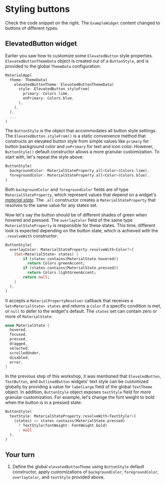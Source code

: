 # Styling buttons

Check the code snippet on the right. The `ExampleWidget` content changed to buttons of different types.

## ElevatedButton widget

Earlier you saw how to customize some `ElevatedButton` style properties. `ElevatedButtonThemeData` object is created out of a `ButtonStyle`, and is provided to the global `ThemeData` configuration:

```dart
MaterialApp(
  theme: ThemeData(
    elevatedButtonTheme: ElevatedButtonThemeData(
      style: ElevatedButton.styleFrom(
        primary: Colors.lime,
        onPrimary: Colors.blue,
      ),
    ),
  ),
  ...
)
```

The `ButtonStyle` is the object that accommodates all button style settings. The `ElevatedButton.styleFrom()` is a static convenience method that constructs an elevated button style from simple values like `primary` for button background color and `onPrimary` for text and icon color. However, `ButtonStyle()` default constructor allows a more granular customization. To start with, let's repeat the style above:

```dart
ButtonStyle(
  backgroundColor: MaterialStateProperty.all<Color>(Colors.lime),
  foregroundColor: MaterialStateProperty.all<Color>(Colors.blue),
)
```

Both `backgroundColor` and `foregroundColor` fields are of type `MaterialStateProperty`, which represent values that depend on a widget's [*material state*](https://material.io/design/interaction/states.html). The `.all` constructor creates a `MaterialStateProperty` that resolves to the same value for any states set.

Now let's say the button should be of different shades of green when hovered and pressed. The `overlayColor` field of the same type `MaterialStateProperty` is responsible for these states. This time, different look is expected depending on the button state, which is achieved with the `.resolveWith` constructor:

```dart
ButtonStyle(
  overlayColor: MaterialStateProperty.resolveWith<Color?>(
    (Set<MaterialState> states) {
        if (states.contains(MaterialState.hovered))
          return Colors.greenAccent;
        if (states.contains(MaterialState.pressed))
          return Colors.lightGreenAccent;
        return null;
    }
  ),
)
```

It accepts a `MaterialPropertyResolver` callback that receives a `Set<MaterialState> states` and returns a `Color` if a specific condition is met, or `null` to defer to the widget's default. The `states` set can contain zero or more of `MaterialState`:

```dart
enum MaterialState {
  hovered,
  focused,
  pressed,
  dragged,
  selected,
  scrolledUnder,
  disabled,
  error,
}
```

In the previous step of this workshop, it was mentioned that `ElevatedButton`, `TextButton`, and `OutlinedButton` widgets' text style can be customized globally by providing a value for `labelLarge` field of the global `TextTheme` object. In addition, `ButtonStyle` object exposes `textStyle` field for more granular customization. For example, let's change the font weight to bold when the button is in a pressed state:

```dart
ButtonStyle(
  textStyle: MaterialStateProperty.resolveWith<TextStyle?>(
    (states) => states.contains(MaterialState.pressed)
      ? TextStyle(fontWeight: FontWeight.bold)
      : null
  ),
)
```

## Your turn

1. Define the global `elevatedButtonTheme` using `ButtonStyle` default constructor, apply customizations of `backgroundColor`, `foregroundColor`, `overlayColor`, and `textStyle` provided above.
